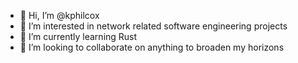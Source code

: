 - 👋 Hi, I’m @kphilcox
- 👀 I’m interested in network related software engineering projects
- 🌱 I’m currently learning Rust
- 💞️ I’m looking to collaborate on anything to broaden my horizons
